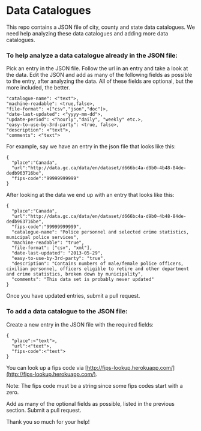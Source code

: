 Data Catalogues
===============

This repo contains a JSON file of city, county and state data catalogues. We need help analyzing these data catalogues and adding more data catalogues.

### To help analyze a data catalogue already in the JSON file:

Pick an entry in the JSON file.
Follow the url in an entry and take a look at the data.
Edit the JSON and add as many of the following fields as possible to the entry, after analyzing the data. All of these fields are optional, but the more included, the better.

    "catalogue-name": <"text">,
    "machine-readable": <true,false>,
    "file-format": <["csv","json","doc"]>,
    "date-last-updated": <"yyyy-mm-dd">,
    "update-period": <"hourly","daily", "weekly" etc.>,
    "easy-to-use-by-3rd-party": <true, false>,
    "description": <"text">,
    "comments": <"text">

For example, say we have an entry in the json file that looks like this:

    {
      "place":"Canada",
      "url":"http://data.gc.ca/data/en/dataset/d666bc4a-d9b0-4b48-84de-dedb963716be",
      "fips-code":"99999999999"
    }

After looking at the data we end up with an entry that looks like this:

    {
      "place":"Canada",
      "url":"http://data.gc.ca/data/en/dataset/d666bc4a-d9b0-4b48-84de-dedb963716be",
      "fips-code":"99999999999",
      "catalogue-name": "Police personnel and selected crime statistics, municipal police services",
      "machine-readable": "true",
      "file-format": ["csv", "xml"],
      "date-last-updated": "2013-05-29",
      "easy-to-use-by-3rd-party": "true",
      "description": "Contains numbers of male/female police officers, civilian personnel, officers eligible to retire and other department and crime statistics, broken down by municipality",
      "comments": "This data set is probably never updated"
    }

Once you have updated entries, submit a pull request.

### To add a data catalogue to the JSON file:

Create a new entry in the JSON file with the required fields:

    {
      "place":<"text">,
      "url":<"text">,
      "fips-code":<"text">
    }

You can look up a fips code via [http://fips-lookup.herokuapp.com/](http://fips-lookup.herokuapp.com/).

Note: The fips code must be a string since some fips codes start with a zero.

Add as many of the optional fields as possible, listed in the previous section.
Submit a pull request.

Thank you so much for your help!